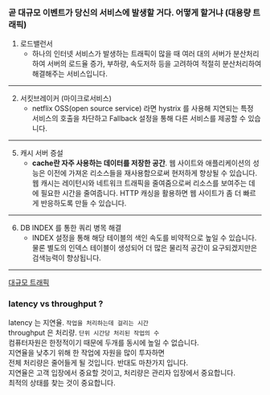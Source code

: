 ### 곧 대규모 이벤트가 당신의 서비스에 발생할 거다. 어떻게 할거냐 (대용량 트래픽)

1. 로드밸런서
    - 하나의 인터넷 서비스가 발생하는 트래픽이 많을 때 여러 대의 서버가 분산처리하여 서버의 로드율 증가, 부하량, 속도저하 등을 고려하여 적절히 분산처리하여 해결해주는 서비스입니다.

---
2. 서킷브레이커 (마이크로서비스)
    - netflix OSS(open source service) 라면 hystrix 를 사용해 지연되는 특정 서비스의 호출을 차단하고 Fallback 설정을 통해 다른 서비스를 제공할 수 있습니다.
---
5. 캐시 서버 증설
    - **cache란 자주 사용하는 데이터를 저장한 공간**. 웹 사이트와 애플리케이션의 성능은 이전에 가져온 리소스들을 재사용함으로써 현저하게 향상될 수 있습니다. 웹 캐시는 레이턴시와 네트워크 트래픽을 줄여줌으로써 리소스를 보여주는 데에 필요한 시간을 줄여줍니다. HTTP 캐싱을 활용하면 웹 사이트가 좀 더 빠르게 반응하도록 만들 수 있습니다.
---
6. DB INDEX 를 통한 쿼리 병목 해결
    - INDEX 설정을 통해 해당 테이블의 색인 속도를 비약적으로 높일 수 있습니다. 물론 별도의 인덱스 테이블이 생성되어 더 많은 물리적 공간이 요구되겠지만은 검색능력이 향상됩니다.
---

[대규모 트래픽](https://www.aladin.co.kr/shop/wproduct.aspx?ItemId=276041776)


### latency vs throughput ?
latency 는 지연율. `작업을 처리하는데 걸리는 시간`  
throughput 은 처리량. `단위 시간당 처리된 작업의 수`  
컴퓨터자원은 한정적이기 때문에 두개를 동시에 높일 수 없습니다.  
지연율을 낮추기 위해 한 작업에 자원을 많이 투자하면  
전체 처리량은 줄어들게 될 것입니다. 반대도 마찬가지 입니다.  
지연율은 고객 입장에서 중요할 것이고, 처리량은 관리자 입장에서 중요합니다.  
최적의 상태를 찾는 것이 중요합니다.
